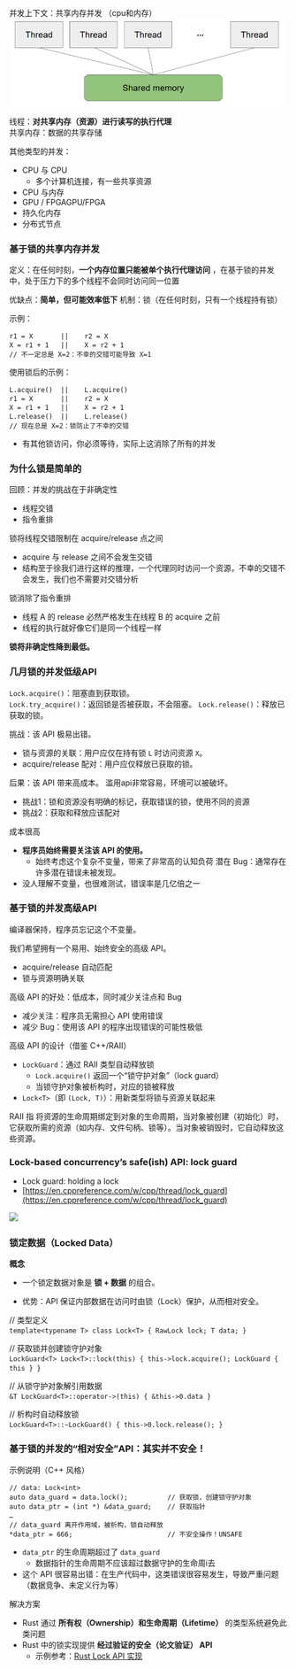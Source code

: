 并发上下文：共享内存并发  （cpu和内存）
![](asserts/Pasted%20image%2020250828223219.png)


线程：**对共享内存（资源）进行读写的执行代理**  
共享内存：数据的共享存储

其他类型的并发：

- CPU 与 CPU
	- 多个计算机连接，有一些共享资源
- CPU 与内存
- GPU / FPGAGPU/FPGA
- 持久化内存
- 分布式节点
### 基于锁的共享内存并发

定义：在任何时刻，**一个内存位置只能被单个执行代理访问**  ，在基于锁的并发中，处于压力下的多个线程不会同时访问同一位置

优缺点：**简单，但可能效率低下** 
机制：锁（在任何时刻，只有一个线程持有锁）

示例：
```
r1 = X       ||    r2 = X
X = r1 + 1   ||    X = r2 + 1
// 不一定总是 X=2：不幸的交错可能导致 X=1

```
使用锁后的示例：
```
L.acquire()  ||    L.acquire()
r1 = X       ||    r2 = X
X = r1 + 1   ||    X = r2 + 1
L.release()  ||    L.release()
// 现在总是 X=2：锁防止了不幸的交错

```
- 有其他锁访问，你必须等待，实际上这消除了所有的并发
### 为什么锁是简单的

回顾：并发的挑战在于非确定性
- 线程交错
- 指令重排

锁将线程交错限制在 acquire/release 点之间
- acquire 与 release 之间不会发生交错
- 结构至于徐我们进行这样的推理，一个代理同时访问一个资源，不幸的交错不会发生，我们也不需要对交错分析
    

锁消除了指令重排
- 线程 A 的 release 必然严格发生在线程 B 的 acquire 之前
- 线程的执行就好像它们是同一个线程一样

**锁将非确定性降到最低。**

###  几月锁的并发低级API
`Lock.acquire()`：阻塞直到获取锁。  
`Lock.try_acquire()`：返回锁是否被获取，不会阻塞。 
`Lock.release()`：释放已获取的锁。

挑战：该 API 极易出错。

- 锁与资源的关联：用户应仅在持有锁 `L` 时访问资源 `X`。
- acquire/release 配对：用户应仅释放已获取的锁。

后果：该 API 带来高成本。  滥用api非常容易，环境可以被破坏。

- 挑战1：锁和资源没有明确的标记，获取错误的锁，使用不同的资源
- 挑战2：获取和释放应该配对

成本很高
- **程序员始终需要关注该 API 的使用。**  
	- 始终考虑这个复杂不变量，带来了非常高的认知负荷
潜在 Bug：通常存在许多潜在错误未被发现。
- 没人理解不变量，也很难测试，错误率是几亿倍之一
### 基于锁的并发高级API
编译器保持，程序员忘记这个不变量。

我们希望拥有一个易用、始终安全的高级 API。
- acquire/release 自动匹配
- 锁与资源明确关联

高级 API 的好处：低成本，同时减少关注点和 Bug
- 减少关注：程序员无需担心 API 使用错误
- 减少 Bug：使用该 API 的程序出现错误的可能性极低
    

高级 API 的设计（借鉴 C++/RAII）
- `LockGuard`：通过 RAII 类型自动释放锁
	- `Lock.acquire()` 返回一个“锁守护对象”（lock guard）
	- 当锁守护对象被析构时，对应的锁被释放
- `Lock<T>`（即 `(Lock, T)`）：用新类型将锁与资源关联起来

RAII 指 将资源的生命周期绑定到对象的生命周期，当对象被创建（初始化）时，它获取所需的资源（如内存、文件句柄、锁等）。当对象被销毁时，它自动释放这些资源。

### Lock-based concurrency’s safe(ish) API: lock guard
- Lock guard: holding a lock
- [https://en.cppreference.com/w/cpp/thread/lock_guard](https://en.cppreference.com/w/cpp/thread/lock_guard)

**![](https://lh7-rt.googleusercontent.com/slidesz/AGV_vUdTCYk7YWqEm5w9cupbjoQz8P2UNCDKVJ1sAx1MVlrTW_7LqLRq86YFkyQi9WYocHBStcNun-R4PbZiN0dQT-atHRFLny8nXCXp8kVIXzhFGI2F-oOEQJIfL5pZ2ZJ3Gvt0OoD4HWGtNTpjV3lbArfqTsQ7QVk=s2048?key=pFI0iQIu-AUwhliN9TiC1w)**

### 锁定数据（Locked Data）

**概念**

-   一个锁定数据对象是 **锁 + 数据** 的组合。
    
-   优势：API 保证内部数据在访问时由锁（Lock）保护，从而相对安全。
    

// 类型定义  
`template<typename T> class Lock<T> { RawLock lock; T data; }`

// 获取锁并创建锁守护对象  
`LockGuard<T> Lock<T>::lock(this) { this->lock.acquire(); LockGuard { this } }`

// 从锁守护对象解引用数据  
`&T LockGuard<T>::operator->(this) { &this->0.data }`

// 析构时自动释放锁  
`LockGuard<T>::~LockGuard() { this->0.lock.release(); }`

### 基于锁的并发的“相对安全”API：其实并不安全！
示例说明（C++ 风格）
```
// data: Lock<int>
auto data_guard = data.lock();          // 获取锁，创建锁守护对象
auto data_ptr = (int *) &data_guard;    // 获取指针
…
// data_guard 离开作用域，被析构，锁自动释放
*data_ptr = 666;                        // 不安全操作！UNSAFE

```
- `data_ptr` 的生命周期超过了 `data_guard`
	- 数据指针的生命周期不应该超过数据守护的生命周i去
- 这个 API 很容易出错：在生产代码中，这类错误很容易发生，导致严重问题（数据竞争、未定义行为等）

 解决方案
- Rust 通过 **所有权（Ownership）和生命周期（Lifetime）** 的类型系统避免此类问题
- Rust 中的锁实现提供 **经过验证的安全（论文验证） API**
    - 示例参考：[Rust Lock API 实现](https://github.com/kaist-cp/cs431/blob/main/src/lock/api.rs?utm_source=chatgpt.com)

